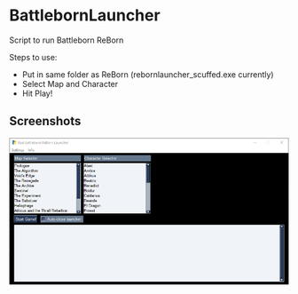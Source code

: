 # BattlebornLauncher
Script to run Battleborn ReBorn

Steps to use:

- Put in same folder as ReBorn (rebornlauncher_scuffed.exe currently)
- Select Map and Character
- Hit Play!


## Screenshots
![Tool Screenshot](https://github.com/GregMillerGame/BattlebornLauncher/blob/main/Screenshot/Screenshot.png)
